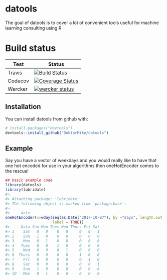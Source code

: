 
<!-- README.md is generated from README.Rmd. Please edit that file -->
datools
=======

The goal of datools is to cover a lot of convenient tools useful for machine learning consulting using R

Build status
============

| Test    | Status                                                                                                                                                                                 |
|---------|----------------------------------------------------------------------------------------------------------------------------------------------------------------------------------------|
| Travis  | [![Build Status](https://travis-ci.org/DoktorMike/datools.svg?branch=master)](https://travis-ci.org/DoktorMike/datools)                                                                |
| Codecov | [![Coverage Status](https://img.shields.io/codecov/c/github/DoktorMike/datools/master.svg)](https://codecov.io/github/DoktorMike/datools?branch=master)                                |
| Wercker | [![wercker status](https://app.wercker.com/status/82dcdeafb5fae145580366ca3f95fc6d/s/master "wercker status")](https://app.wercker.com/project/byKey/82dcdeafb5fae145580366ca3f95fc6d) |

Installation
------------

You can install datools from github with:

``` r
# install.packages("devtools")
devtools::install_github("DoktorMike/datools")
```

Example
-------

Say you have a vector of weekdays and you would really like to have that one hot encoded for use in your algorithms then oneHotEncoder comes to the rescue!

``` r
## basic example code
library(datools)
library(lubridate)
#> 
#> Attaching package: 'lubridate'
#> The following object is masked from 'package:base':
#> 
#>     date
oneHotEncoder(x=wday(seq(as.Date("2017-10-07"), by ="days", length.out = 10), 
                     label = TRUE))
#>     Data Sun Mon Tues Wed Thurs Fri Sat
#> 1    Sat   0   0    0   0     0   0   1
#> 2    Sun   1   0    0   0     0   0   0
#> 3    Mon   0   1    0   0     0   0   0
#> 4   Tues   0   0    1   0     0   0   0
#> 5    Wed   0   0    0   1     0   0   0
#> 6  Thurs   0   0    0   0     1   0   0
#> 7    Fri   0   0    0   0     0   1   0
#> 8    Sat   0   0    0   0     0   0   1
#> 9    Sun   1   0    0   0     0   0   0
#> 10   Mon   0   1    0   0     0   0   0
```
